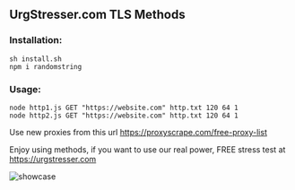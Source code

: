 ## UrgStresser.com TLS Methods

### Installation:

```shell
sh install.sh
npm i randomstring
```

### Usage:

```shell
node http1.js GET "https://website.com" http.txt 120 64 1
node http2.js GET "https://website.com" http.txt 120 64 1
```

Use new proxies from this url https://proxyscrape.com/free-proxy-list

Enjoy using methods, if you want to use our real power, FREE stress test at https://urgstresser.com

![showcase](https://i.imgur.com/54NyCVS.gif)
